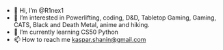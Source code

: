 - 👋 Hi, I’m @R1nex1
- 👀 I’m interested in Powerlifting, coding, D&D, Tabletop Gaming, Gaming, CATS, Black and Death Metal, anime and hiking.
- 🌱 I’m currently learning CS50 Python
- 📫 How to reach me kaspar.shanin@gmail.com

<!---
R1nex1/R1nex1 is a ✨ special ✨ repository because its `README.md` (this file) appears on your GitHub profile.
You can click the Preview link to take a look at your changes.
--->
